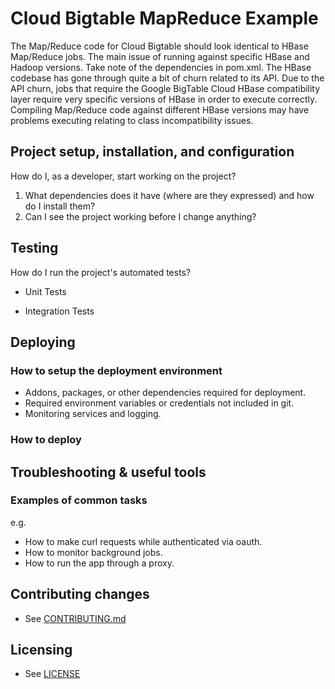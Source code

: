 # Cloud Bigtable MapReduce Example

The Map/Reduce code for Cloud Bigtable should look identical to HBase Map/Reduce jobs. The main issue of running against specific HBase and Hadoop versions. Take note of the dependencies in pom.xml. The HBase codebase has gone through quite a bit of churn related to its API. Due to the API churn, jobs that require the Google BigTable Cloud HBase compatibility layer require very specific versions of HBase in order to execute correctly. Compiling Map/Reduce code against different HBase versions may have problems executing relating to class incompatibility issues.

## Project setup, installation, and configuration

How do I, as a developer, start working on the project?

1. What dependencies does it have (where are they expressed) and how do I install them?
1. Can I see the project working before I change anything?


## Testing

How do I run the project's automated tests?

* Unit Tests

* Integration Tests


## Deploying

### How to setup the deployment environment

* Addons, packages, or other dependencies required for deployment.
* Required environment variables or credentials not included in git.
* Monitoring services and logging.

### How to deploy


## Troubleshooting & useful tools

### Examples of common tasks

e.g.
* How to make curl requests while authenticated via oauth.
* How to monitor background jobs.
* How to run the app through a proxy.


## Contributing changes

* See [CONTRIBUTING.md](../..CONTRIBUTING.md)


## Licensing

* See [LICENSE](../../LICENSE)
